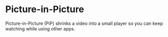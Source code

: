 # Picture-in-Picture
Picture-in-Picture (PiP) shrinks a video into a small player so you can keep watching while using other apps.

